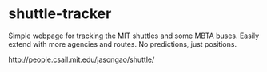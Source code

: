 # shuttle-tracker
Simple webpage for tracking the  MIT shuttles and some MBTA buses. Easily extend with more agencies and routes. No predictions, just positions.

http://people.csail.mit.edu/jasongao/shuttle/